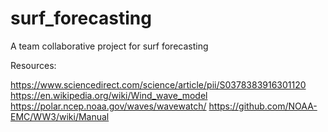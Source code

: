 # surf_forecasting
A team collaborative project for surf forecasting


Resources: 


https://www.sciencedirect.com/science/article/pii/S0378383916301120
https://en.wikipedia.org/wiki/Wind_wave_model
https://polar.ncep.noaa.gov/waves/wavewatch/
https://github.com/NOAA-EMC/WW3/wiki/Manual






